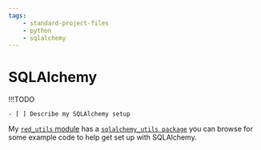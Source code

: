 ```yaml
---
tags:
    - standard-project-files
    - python
    - sqlalchemy
---
```


# SQLAlchemy

!!!TODO

    - [ ] Describe my SQLAlchemy setup

My [`red_utils` module](https://github.com/redjax/red-utils) has a [`sqlalchemy_utils package`](https://red-utils.readthedocs.io/en/stable/reference/red_utils/ext/sqlalchemy_utils/__init__/) you can browse for some example code to help get set up with SQLAlchemy.
